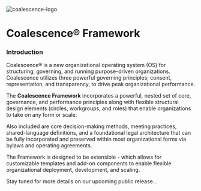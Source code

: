 ![coalescence-logo](https://cloud.githubusercontent.com/assets/634825/16938984/2a8a80cc-4d32-11e6-939a-994d83637cf7.png)
# Coalescence® Framework

### Introduction
Coalescence® is a new organizational operating system (OS) for structuring, governing, and running purpose-driven organizations. Coalescence utilizes three powerful governing principles; consent, representation, and transparency, to drive peak organizational performance.

The **Coalescence Framework** incorporates a powerful, nested set of core, governance, and performance principles along with flexible structural design elements (circles, workgroups, and roles) that enable organizations to take on any form or scale.

Also included are core decision-making methods, meeting practices, shared-language definitions, and a foundational legal architecture that can be fully incorporated and preserved within most organizational forms via bylaws and operating agreements.

The Framework is designed to be extensible - which allows for customizable templates and add-on components to enable flexible organizational deployment, development, and scaling.

Stay tuned for more details on our upcoming public release...
